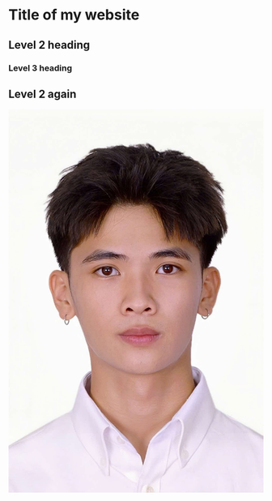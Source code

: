 # Title of my website

## Level 2 heading


### Level 3 heading


## Level 2 again

![](image/hello.jpg) 
